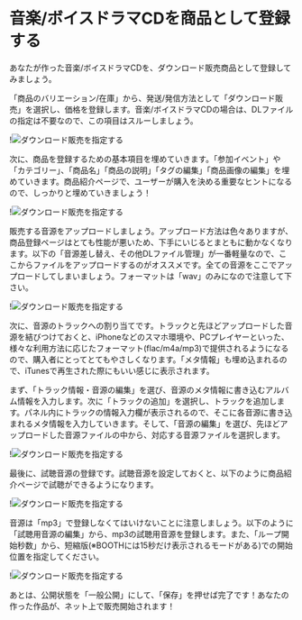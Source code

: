 # 音楽/ボイスドラマCDを商品として登録する

あなたが作った音楽/ボイスドラマCDを、ダウンロード販売商品として登録してみましょう。

「商品のバリエーション/在庫」から、発送/発信方法として「ダウンロード販売」を選択し、価格を登録します。音楽/ボイスドラマCDの場合は、DLファイルの指定は不要なので、この項目はスルーしましょう。

!![ダウンロード販売を指定する](151116_0006.jpg)

次に、商品を登録するための基本項目を埋めていきます。「参加イベント」や「カテゴリー」、「商品名」「商品の説明」「タグの編集」「商品画像の編集」を埋めていきます。商品紹介ページで、ユーザーが購入を決める重要なヒントになるので、しっかりと埋めていきましょう！

!![ダウンロード販売を指定する](151116_0007.jpg)

販売する音源をアップロードしましょう。アップロード方法は色々ありますが、商品登録ページはとても性能が悪いため、下手にいじるとまともに動かなくなります。以下の「音源差し替え、その他DLファイル管理」が一番軽量なので、ここからファイルをアップロードするのがオススメです。全ての音源をここでアップロードしてしまいましょう。フォーマットは「wav」のみになので注意して下さい。

!![ダウンロード販売を指定する](151116_0008.jpg)

次に、音源のトラックへの割り当てです。トラックと先ほどアップロードした音源を結びつけておくと、iPhoneなどのスマホ環境や、PCプレイヤーといった、様々な利用方法に応じたフォーマット(flac/m4a/mp3)で提供されるようになるので、購入者にとってとてもやさしくなります。「メタ情報」も埋め込まれるので、iTunesで再生された際にもいい感じに表示されます。

まず、「トラック情報・音源の編集」を選び、音源のメタ情報に書き込むアルバム情報を入力します。次に「トラックの追加」を選択し、トラックを追加します。パネル内にトラックの情報入力欄が表示されるので、そこに各音源に書き込まれるメタ情報を入力していきます。そして、「音源の編集」を選び、先ほどアップロードした音源ファイルの中から、対応する音源ファイルを選択します。

!![ダウンロード販売を指定する](151116_0009.jpg)

最後に、試聴音源の登録です。試聴音源を設定しておくと、以下のように商品紹介ページで試聴ができるようになります。

!![ダウンロード販売を指定する](151116_0010.jpg)

音源は「mp3」で登録しなくてはいけないことに注意しましょう。以下のように「試聴用音源の編集」から、mp3の試聴用音源を登録します。また、「ループ開始秒数」から、短縮版(※BOOTHには15秒だけ表示されるモードがある)での開始位置を指定してください。

!![ダウンロード販売を指定する](151116_0011.jpg)

あとは、公開状態を「一般公開」にして、「保存」を押せば完了です！あなたの作った作品が、ネット上で販売開始されます！
